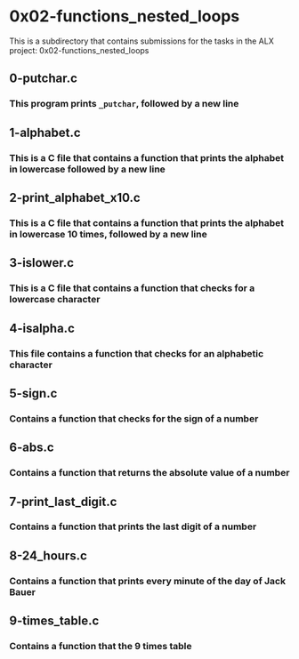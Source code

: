 # 0x02-functions_nested_loops

This is a subdirectory that contains submissions for the tasks in the ALX project: 0x02-functions_nested_loops

## 0-putchar.c
### This program prints `_putchar`, followed by a new line

## 1-alphabet.c
### This is a C file that contains a function that prints the alphabet in lowercase followed by a new line

## 2-print_alphabet_x10.c
### This is a C file that contains a function that prints the alphabet in lowercase 10 times, followed by a new line

## 3-islower.c
### This is a C file that contains a function that checks for a lowercase character

## 4-isalpha.c
### This file contains a function that checks for an alphabetic character

## 5-sign.c
### Contains a function that checks for the sign of a number

## 6-abs.c
### Contains a function that returns the absolute value of a number

## 7-print_last_digit.c
### Contains a function that prints the last digit of a number

## 8-24_hours.c
### Contains a function that prints every minute of the day of Jack Bauer

## 9-times_table.c
### Contains a function that the 9 times table
